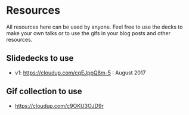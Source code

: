 # Resources

All resources here can be used by anyone. Feel free to use the decks to make your own talks or to use the gifs in your blog posts and other resources.

## Slidedecks to use

- v1: https://cloudup.com/cqEJppQ8m-5 : August 2017

## Gif collection to use

- https://cloudup.com/c9OKU3OJD9r
